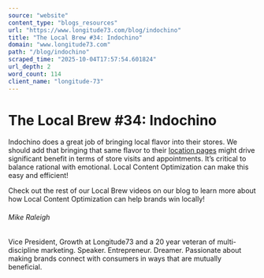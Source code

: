 ```yaml
---
source: "website"
content_type: "blogs_resources"
url: "https://www.longitude73.com/blog/indochino"
title: "The Local Brew #34: Indochino"
domain: "www.longitude73.com"
path: "/blog/indochino"
scraped_time: "2025-10-04T17:57:54.601824"
url_depth: 2
word_count: 114
client_name: "longitude-73"
---
```


# The Local Brew #34: Indochino

Indochino does a great job of bringing local flavor into their stores. We should add that bringing that same flavor to their [location pages](/blog/the-local-brew-19-multi-location-brands) might drive significant benefit in terms of store visits and appointments. It’s critical to balance rational with emotional. Local Content Optimization can make this easy and efficient!

Check out the rest of our Local Brew videos on our blog to learn more about how Local Content Optimization can help brands win locally!  

###### Mike Raleigh

Vice President, Growth at Longitude73 and a 20 year veteran of multi-discipline marketing. Speaker. Entrepreneur. Dreamer. Passionate about making brands connect with consumers in ways that are mutually beneficial.